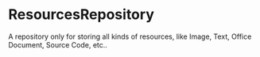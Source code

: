 # ResourcesRepository
A repository only for storing all kinds of resources, like Image, Text, Office Document, Source Code, etc..

